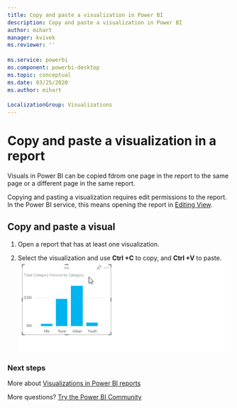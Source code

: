 ```yaml
---
title: Copy and paste a visualization in Power BI
description: Copy and paste a visualization in Power BI
author: mihart
manager: kvivek
ms.reviewer: ''

ms.service: powerbi
ms.component: powerbi-desktop
ms.topic: conceptual
ms.date: 03/25/2020
ms.author: mihart

LocalizationGroup: Visualizations
---
```

# Copy and paste a visualization in a report

Visuals in Power BI can be copied fdrom one page in the report to the same page or a different page in the same report. 

Copying and pasting a visualization requires edit permissions to the report. In the Power BI service, this means opening the report in [Editing View](service-reading-view-and-editing-view.md).

## Copy and paste a visual

1. Open a report that has at least one visualization.  

2. Select the visualization and use **Ctrl +C** to copy, and **Ctrl +V** to paste.  
   ![](media/power-bi-visualization-copy-paste/copypasteviznew.gif)

### Next steps
More about [Visualizations in Power BI reports](power-bi-report-visualizations.md)

More questions? [Try the Power BI Community](http://community.powerbi.com/)

